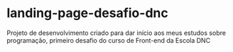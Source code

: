# landing-page-desafio-dnc
Projeto de desenvolvimento criado para dar início aos meus estudos sobre programação, primeiro desafio do curso de Front-end da Escola DNC
